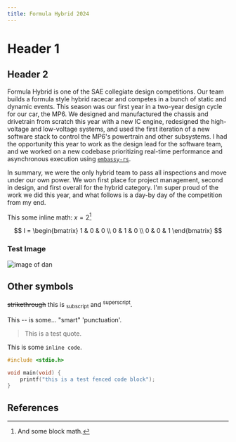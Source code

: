 ```yaml
---
title: Formula Hybrid 2024
---
```

# Header 1

## Header 2

Formula Hybrid is one of the SAE collegiate design competitions. Our team builds a formula style hybrid racecar and competes in a bunch of static and dynamic events. This season was our first year in a two-year design cycle for our car, the MP6. We designed and manufactured the chassis and drivetrain from scratch this year with a new IC engine, redesigned the high-voltage and low-voltage systems, and used the first iteration of a new software stack to control the MP6's powertrain and other subsystems. I had the opportunity this year to work as the design lead for the software team, and we worked on a new codebase prioritizing real-time performance and asynchronous execution using [`embassy-rs`](https://github.com/embassy-rs/embassy). 

In summary, we were the only hybrid team to pass all inspections and move under our own power. We won first place for project management, second in design, and first overall for the hybrid category. I'm super proud of the work we did this year, and what follows is a day-by day of 
the competition from my end. 

This some inline math: $x = 2$[^1]

$$
I = 
\begin{bmatrix}
1 & 0 & 0 \\
0 & 1 & 0 \\
0 & 0 & 1
\end{bmatrix}
$$


### Test Image
![image of dan](./img/grillmaster_dan.webp "Grillmaster Dan")

## Other symbols

~~strikethrough~~ this is <sub>subscript</sub> and <sup>superscript</sup>. 

This -- is some... "smart" 'punctuation'. 


> This is a test quote.

This is some `inline code`. 

```c
#include <stdio.h>

void main(void) {
    printf("this is a test fenced code block");
}
```
## References
[^1]: And some block math.
